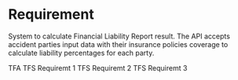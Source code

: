 # Requirement

System to calculate Financial Liability Report result. The API accepts accident parties input data with their insurance policies coverage to calculate liability percentages for each party.

TFA 
TFS Requiremt 1
TFS Requiremt 2
TFS Requiremt 3